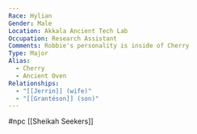 ```yaml
---
Race: Hylian
Gender: Male
Location: Akkala Ancient Tech Lab
Occupation: Research Assistant
Comments: Robbie's personality is inside of Cherry
Type: Major
Alias:
  - Cherry
  - Ancient Oven
Relationships:
  - "[[Jerrin]] (wife)"
  - "[[Grantéson]] (son)"
---
```

#npc [[Sheikah Seekers]]

